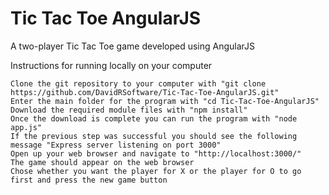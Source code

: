 # Tic Tac Toe AngularJS

A two-player Tic Tac Toe game developed using AngularJS

Instructions for running locally on your computer

    Clone the git repository to your computer with "git clone https://github.com/DavidRSoftware/Tic-Tac-Toe-AngularJS.git"
    Enter the main folder for the program with "cd Tic-Tac-Toe-AngularJS"
    Download the required module files with "npm install"
    Once the download is complete you can run the program with "node app.js"
    If the previous step was successful you should see the following message "Express server listening on port 3000"
    Open up your web browser and navigate to "http://localhost:3000/"
    The game should appear on the web browser
    Chose whether you want the player for X or the player for O to go first and press the new game button
